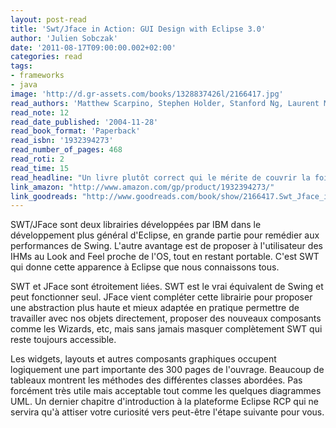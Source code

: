 ```yaml
---
layout: post-read
title: 'Swt/Jface in Action: GUI Design with Eclipse 3.0'
author: 'Julien Sobczak'
date: '2011-08-17T09:00:00.002+02:00'
categories: read
tags:
- frameworks
- java
image: 'http://d.gr-assets.com/books/1328837426l/2166417.jpg'
read_authors: 'Matthew Scarpino, Stephen Holder, Stanford Ng, Laurent Mihalkovic'
read_note: 12
read_date_published: '2004-11-28'
read_book_format: 'Paperback'
read_isbn: '1932394273'
read_number_of_pages: 468
read_roti: 2
read_time: 15
read_headline: "Un livre plutôt correct qui le mérite de couvrir la fois SWT et JFace. Reste néanmoins très loin du niveau de profondeur et de la qualité de SWT: The Standard Widget Toolkit, Volume 1, qui lui ne couvre \"que\" SWT."
link_amazon: "http://www.amazon.com/gp/product/1932394273/"
link_goodreads: "http://www.goodreads.com/book/show/2166417.Swt_Jface_in_Action"
---
```



SWT/JFace sont deux librairies développées par IBM dans le développement plus général d'Eclipse, en grande partie pour remédier aux performances de Swing. L'autre avantage est de proposer à l'utilisateur des IHMs au Look and Feel proche de l'OS, tout en restant portable. C'est SWT qui donne cette apparence à Eclipse que nous connaissons tous.

SWT et JFace sont étroitement liées. SWT est le vrai équivalent de Swing et peut fonctionner seul. JFace vient compléter cette librairie pour proposer une abstraction plus haute et mieux adaptée en pratique permettre de travailler avec nos objets directement, proposer des nouveaux composants comme les Wizards, etc, mais sans jamais masquer complètement SWT qui reste toujours accessible.

Les widgets, layouts et autres composants graphiques occupent logiquement une part importante des 300 pages de l'ouvrage. Beaucoup de tableaux montrent les méthodes des différentes classes abordées. Pas forcément très utile mais acceptable tout comme les quelques diagrammes UML. Un dernier chapitre d'introduction à la plateforme Eclipse RCP qui ne servira qu'à attiser votre curiosité vers peut-être l'étape suivante pour vous.

